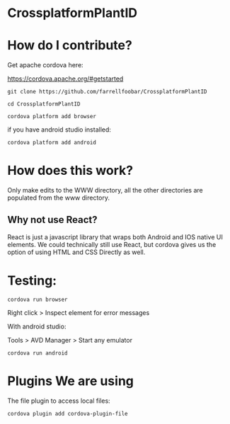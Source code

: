 # CrossplatformPlantID
# How do I contribute?
Get apache cordova here:

https://cordova.apache.org/#getstarted

`git clone https://github.com/farrellfoobar/CrossplatformPlantID`

`cd CrossplatformPlantID`

`cordova platform add browser`

if you have android studio installed:

`cordova platform add android`

# How does this work?
Only make edits to the WWW directory, all the other directories are populated from the www directory.
## Why not use React?
React is just a javascript library that wraps both Android and IOS native UI elements. We could technically still use React, but cordova gives us the option of using HTML and CSS Directly as well.

# Testing:
`cordova run browser`

Right click > Inspect element for error messages

With android studio:

Tools > AVD Manager > Start any emulator

`cordova run android`

# Plugins We are using
The file plugin to access local files:

`cordova plugin add cordova-plugin-file`
